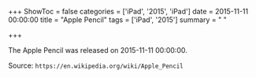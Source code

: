+++
ShowToc = false
categories = ['iPad', '2015', 'iPad']
date = 2015-11-11 00:00:00
title = "Apple Pencil"
tags = ['iPad', '2015']
summary = " "

+++

The Apple Pencil was released on 2015-11-11 00:00:00.

Source: `https://en.wikipedia.org/wiki/Apple_Pencil`


